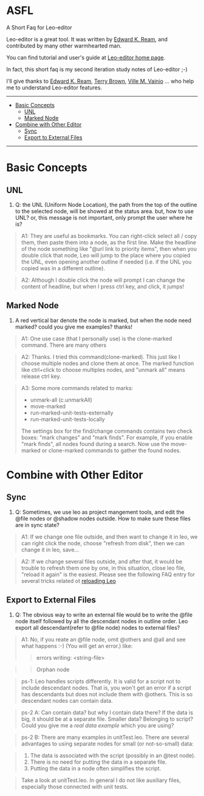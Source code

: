 ASFL
====

A Short Faq for Leo-editor

Leo-editor is a great tool. It was written by [Edward K. Ream], and contributed by many other warmhearted man.

You can find tutorial and user's guide at [Leo-editor home page](http://webpages.charter.net/edreamleo/front.html).

In fact, this short faq is my second iteration study notes of Leo-editor ;-)

I'll give thanks to [Edward K. Ream], [Terry Brown], [Ville M. Vainio] ... who help me to understand Leo-editor features.

[Edward K. Ream]: http://webpages.charter.net/edreamleo/ekr.html
[Terry Brown]: https://plus.google.com/116859937287332241707
[Ville M. Vainio]: https://plus.google.com/103097156557482112329/

***

* [Basic Concepts](#basic-concepts)
	* [UNL](#unl)
	* [Marked Node](#marked-node)
* [Combine with Other Editor](#combine-with-other-editor)
	* [Sync](#sync)
	* [Export to External Files](#export-to-external-files)

***

# Basic Concepts
## UNL
1. Q: the UNL (Uniform Node Location), the path from the top of the outline to the selected node, will be showed at the status area. 
but, how to use UNL? or, this message is not important, only prompt the user where he is?

> A1: They are useful as bookmarks.  You can right-click select all / copy
> them, then paste them into a node, as the first line.  Make the
> headline of the node something like "@url link to priority items", then
> when you double click that node, Leo will jump to the place where you
> copied the UNL, even opening another outline if needed (i.e. if the UNL
> you copied was in a different outline).

> A2: Although I double click the node will prompt I can change the content of headline, but when I press ctrl key, and click, it jumps!

## Marked Node
1. A red vertical bar denote the node is marked, but when the node need marked?
could you give me examples? thanks!

> A1: One use case (that I personally use) is the clone-marked command. There are many others

> A2: Thanks.
> I tried this command(clone-marked). This just like I choose multiple nodes and clone them at once.
> The marked function like ctrl+click to choose multiples nodes, and "unmark all" means release ctrl key.

> A3: Some more commands related to marks:
> 
> - unmark-all (c.unmarkAll)
> - move-marked
> - run-marked-unit-tests-externally
> - run-marked-unit-tests-locally
>
> The settings box for the find/change commands contains two check
> boxes: "mark changes" and "mark finds".  For example, if you enable
> "mark finds", all nodes found during a search.  Now use the
> move-marked or clone-marked commands to gather the found nodes.


# Combine with Other Editor
## Sync
1. Q: Sometimes, we use leo as project mangement tools, and edit the @file nodes or @shadow nodes outside. How to make sure these files are in sync state?

> A1: If we change one file outside, and then want to change it in leo, we can right click the node, choose "refresh from disk", then we can change it in leo, save...

> A2: If we change several files outside, and after that, it would be trouble to refresh them one by one, in this situation, close leo file, "reload it again" is the easiest.
> Please see the following FAQ entry for several tricks related ot
> [reloading Leo](http://webpages.charter.net/edreamleo/FAQ.html#how-can-i-use-leo-to-develop-leo-itself)

## Export to External Files
1. Q: The obvious way to write an external file would be to write the @file node itself followed by all the descendant nodes in outline order. Leo export all descendant(refer to @file node) nodes to external files?

> A1: No, if you reate an @file node, omit @others and @all and see what happens :-)  (You will get an error.) 
> like:
>>  errors writing: \<string-file\> 

>>  Orphan node

> ps-1: Leo handles scripts differently.  It is valid for a script not to
> include descendant nodes.  That is, you won't get an error if a script
> has descendants but does not include them with @others.  This is so
> descendant nodes can contain data.

> ps-2 A: Can contain data?  but why I contain data there? If the data is big, it should be at a separate file. Smaller data? Belonging to script?
> Could you give me a *real data example* which you are using?

> ps-2 B: There are many examples in unitTest.leo.  There are several advantages
> to using separate nodes for small (or not-so-small) data:

> 1.  The data is associated with the script (possibly in an @test node).
> 2.  There is no need for putting the data in a separate file.
> 3.  Putting the data in a node often simplifies the script.

> Take a look at unitTest.leo.  In general I do not like auxiliary
> files, especially those connected with unit tests.


